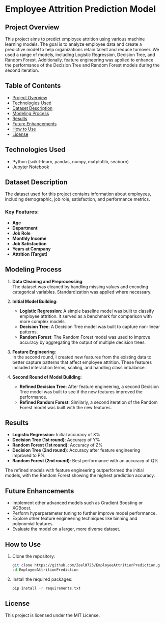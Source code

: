 # Employee Attrition Prediction Model

## Project Overview
This project aims to predict employee attrition using various machine learning models. The goal is to analyze employee data and create a predictive model to help organizations retain talent and reduce turnover. We used a range of models, including Logistic Regression, Decision Tree, and Random Forest. Additionally, feature engineering was applied to enhance the performance of the Decision Tree and Random Forest models during the second iteration.

## Table of Contents
- [Project Overview](#project-overview)
- [Technologies Used](#technologies-used)
- [Dataset Description](#dataset-description)
- [Modeling Process](#modeling-process)
- [Results](#results)
- [Future Enhancements](#future-enhancements)
- [How to Use](#how-to-use)
- [License](#license)

## Technologies Used
- Python (scikit-learn, pandas, numpy, matplotlib, seaborn)
- Jupyter Notebook

## Dataset Description
The dataset used for this project contains information about employees, including demographic, job role, satisfaction, and performance metrics.

### Key Features:
- **Age**
- **Department**
- **Job Role**
- **Monthly Income**
- **Job Satisfaction**
- **Years at Company**
- **Attrition (Target)**

## Modeling Process

1. **Data Cleaning and Preprocessing**:  
   The dataset was cleaned by handling missing values and encoding categorical variables. Standardization was applied where necessary.

2. **Initial Model Building**:
   - **Logistic Regression**: A simple baseline model was built to classify employee attrition. It served as a benchmark for comparison with more complex models.
   - **Decision Tree**: A Decision Tree model was built to capture non-linear patterns.
   - **Random Forest**: The Random Forest model was used to improve accuracy by aggregating the output of multiple decision trees.

3. **Feature Engineering**:  
   In the second round, I created new features from the existing data to better capture patterns that affect employee attrition. These features included interaction terms, scaling, and handling class imbalance.

4. **Second Round of Model Building**:
   - **Refined Decision Tree**: After feature engineering, a second Decision Tree model was built to see if the new features improved the performance.
   - **Refined Random Forest**: Similarly, a second iteration of the Random Forest model was built with the new features.

## Results
- **Logistic Regression**: Initial accuracy of X%
- **Decision Tree (1st round)**: Accuracy of Y%
- **Random Forest (1st round)**: Accuracy of Z%
- **Decision Tree (2nd round)**: Accuracy after feature engineering improved to P%
- **Random Forest (2nd round)**: Best performance with an accuracy of Q%

The refined models with feature engineering outperformed the initial models, with the Random Forest showing the highest prediction accuracy.

## Future Enhancements
- Implement other advanced models such as Gradient Boosting or XGBoost.
- Perform hyperparameter tuning to further improve model performance.
- Explore other feature engineering techniques like binning and polynomial features.
- Evaluate the model on a larger, more diverse dataset.

## How to Use
1. Clone the repository:
   ```bash
   git clone https://github.com/Zeel0725/EmployeeAttritionPrediction.git
   cd EmployeeAttritionPrediction
   ```

2. Install the required packages:
   ```bash
   pip install -r requirements.txt
   ```
## License
   This project is licensed under the MIT License.

